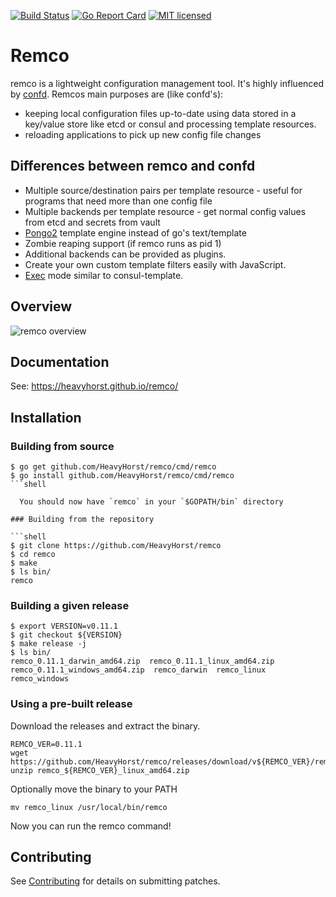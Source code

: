[![Build Status](https://travis-ci.org/HeavyHorst/remco.svg?branch=master)](https://travis-ci.org/HeavyHorst/remco) [![Go Report Card](https://goreportcard.com/badge/github.com/HeavyHorst/remco)](https://goreportcard.com/report/github.com/HeavyHorst/remco) [![MIT licensed](https://img.shields.io/badge/license-MIT-blue.svg)](https://raw.githubusercontent.com/HeavyHorst/remco/master/LICENSE)

# Remco

remco is a lightweight configuration management tool. It's highly influenced by [confd](https://github.com/kelseyhightower/confd).
Remcos main purposes are (like confd's):

  - keeping local configuration files up-to-date using data stored in a key/value store like etcd or consul and processing template resources.
  - reloading applications to pick up new config file changes

## Differences between remco and confd

   - Multiple source/destination pairs per template resource - useful for programs that need more than one config file
   - Multiple backends per template resource - get normal config values from etcd and secrets from vault
   - [Pongo2](https://github.com/flosch/pongo2) template engine instead of go's text/template
   - Zombie reaping support (if remco runs as pid 1)
   - Additional backends can be provided as plugins.
   - Create your own custom template filters easily with JavaScript.
   - [Exec](https://heavyhorst.github.io/remco/details/exec-mode/) mode similar to consul-template.

## Overview
![remco overview](https://cdn.rawgit.com/HeavyHorst/remco/master/docs/images/Remco-overview.svg)

## Documentation 

See: https://heavyhorst.github.io/remco/

## Installation
### Building from source

```shell
$ go get github.com/HeavyHorst/remco/cmd/remco
$ go install github.com/HeavyHorst/remco/cmd/remco
```shell

  You should now have `remco` in your `$GOPATH/bin` directory

### Building from the repository

```shell
$ git clone https://github.com/HeavyHorst/remco
$ cd remco
$ make
$ ls bin/
remco
```

### Building a given release

```shell
$ export VERSION=v0.11.1
$ git checkout ${VERSION}
$ make release -j
$ ls bin/
remco_0.11.1_darwin_amd64.zip  remco_0.11.1_linux_amd64.zip  remco_0.11.1_windows_amd64.zip  remco_darwin  remco_linux  remco_windows
```

### Using a pre-built release

Download the releases and extract the binary.
```shell
REMCO_VER=0.11.1
wget https://github.com/HeavyHorst/remco/releases/download/v${REMCO_VER}/remco_${REMCO_VER}_linux_amd64.zip
unzip remco_${REMCO_VER}_linux_amd64.zip
```

Optionally move the binary to your PATH

```shell
mv remco_linux /usr/local/bin/remco
```

Now you can run the remco command!

## Contributing

See [Contributing](https://github.com/HeavyHorst/remco/blob/master/CONTRIBUTING) for details on submitting patches.

